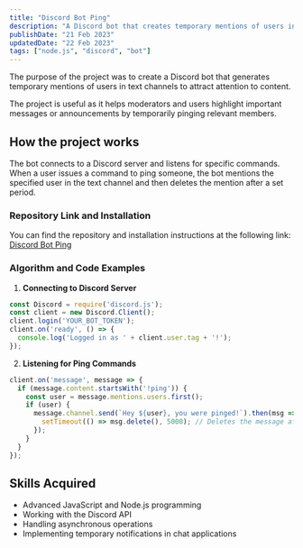 ```yaml
---
title: "Discord Bot Ping"
description: "A Discord bot that creates temporary mentions of users in text channels to draw attention to content"
publishDate: "21 Feb 2023"
updatedDate: "22 Feb 2023"
tags: ["node.js", "discord", "bot"]
---
```

The purpose of the project was to create a Discord bot that generates temporary mentions of users in text channels to attract attention to content.

The project is useful as it helps moderators and users highlight important messages or announcements by temporarily pinging relevant members.

## How the project works

The bot connects to a Discord server and listens for specific commands. When a user issues a command to ping someone, the bot mentions the specified user in the text channel and then deletes the mention after a set period.

### Repository Link and Installation

You can find the repository and installation instructions at the following link:
[Discord Bot Ping](https://github.com/Fulldroper/discord.bot.ping)

### Algorithm and Code Examples

1. **Connecting to Discord Server**
```javascript
const Discord = require('discord.js');
const client = new Discord.Client();
client.login('YOUR_BOT_TOKEN');
client.on('ready', () => {
  console.log('Logged in as ' + client.user.tag + '!');
});
```

2. **Listening for Ping Commands**
```javascript
client.on('message', message => {
  if (message.content.startsWith('!ping')) {
    const user = message.mentions.users.first();
    if (user) {
      message.channel.send(`Hey ${user}, you were pinged!`).then(msg => {
        setTimeout(() => msg.delete(), 5000); // Deletes the message after 5 seconds
      });
    }
  }
});
```

## Skills Acquired

- Advanced JavaScript and Node.js programming
- Working with the Discord API
- Handling asynchronous operations
- Implementing temporary notifications in chat applications

